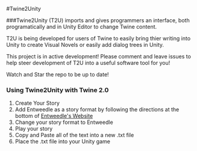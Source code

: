 #Twine2Unity

###Twine2Unity (T2U) imports and gives programmers an interface, both programatically and in Unity Editor to change Twine content.

T2U is being developed for users of Twine to easily bring thier writing into Unity to create Visual Novels or easily add dialog trees in Unity.

This project is in active development! Please comment and leave issues to help steer development of T2U into a useful software tool for you!

Watch and Star the repo to be up to date!

### Using Twine2Unity with Twine 2.0

1. Create Your Story
2. Add Entweedle as a story format by following the directions at the bottom of [Entweedle's Website](http://www.maximumverbosity.net/twine/Entweedle/)
3. Change your story format to Entweedle
4. Play your story
5. Copy and Paste all of the text into a new .txt file
6. Place the .txt file into  your Unity game